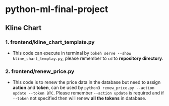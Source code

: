 # python-ml-final-project

## Kline Chart
### 1. frontend/kline_chart_template.py
- This code can execute in terminal by `bokeh serve --show kline_chart_templay.py`, please remember to `cd` to **repository directory**.
### 2. frontend/renew_price.py
- This code is to renew the price data in the database but need to assign **action** and **token**, can be used by `python3 renew_price.py --action update --token BTC`. Please remember `--action update` is required and if `--token` not specified then will renew **all the tokens** in database.
